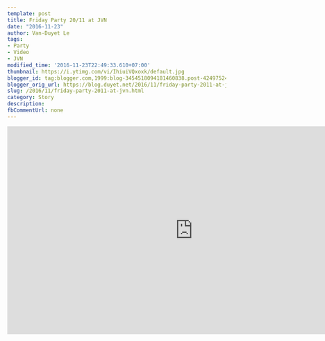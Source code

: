 ```yaml
---
template: post
title: Friday Party 20/11 at JVN
date: "2016-11-23"
author: Van-Duyet Le
tags:
- Party
- Video
- JVN
modified_time: '2016-11-23T22:49:33.610+07:00'
thumbnail: https://i.ytimg.com/vi/IhiuiVQxoxk/default.jpg
blogger_id: tag:blogger.com,1999:blog-3454518094181460838.post-4249752427932670974
blogger_orig_url: https://blog.duyet.net/2016/11/friday-party-2011-at-jvn.html
slug: /2016/11/friday-party-2011-at-jvn.html
category: Story
description: 
fbCommentUrl: none
---
```


<center><iframe allowfullscreen="" frameborder="0" height="480" src="https://www.youtube.com/embed/IhiuiVQxoxk?rel=0" width="853"></iframe></center>